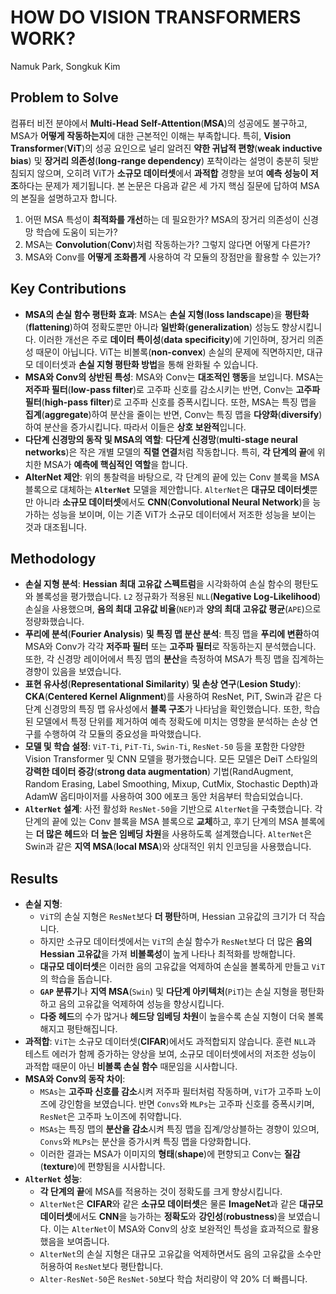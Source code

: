 # HOW DO VISION TRANSFORMERS WORK?
Namuk Park, Songkuk Kim

## Problem to Solve

컴퓨터 비전 분야에서 **Multi-Head Self-Attention**(**MSA**)의 성공에도 불구하고, MSA가 **어떻게 작동하는지**에 대한 근본적인 이해는 부족합니다. 특히, **Vision Transformer**(**ViT**)의 성공 요인으로 널리 알려진 **약한 귀납적 편향**(**weak inductive bias**) 및 **장거리 의존성**(**long-range dependency**) 포착이라는 설명이 충분히 뒷받침되지 않으며, 오히려 ViT가 **소규모 데이터셋**에서 **과적합** 경향을 보여 **예측 성능이 저조**하다는 문제가 제기됩니다. 본 논문은 다음과 같은 세 가지 핵심 질문에 답하여 MSA의 본질을 설명하고자 합니다.

1.  어떤 MSA 특성이 **최적화를 개선**하는 데 필요한가? MSA의 장거리 의존성이 신경망 학습에 도움이 되는가?
2.  MSA는 **Convolution**(**Conv**)처럼 작동하는가? 그렇지 않다면 어떻게 다른가?
3.  MSA와 Conv를 **어떻게 조화롭게** 사용하여 각 모듈의 장점만을 활용할 수 있는가?

## Key Contributions

*   **MSA의 손실 함수 평탄화 효과**: MSA는 **손실 지형**(**loss landscape**)을 **평탄화**(**flattening**)하여 정확도뿐만 아니라 **일반화**(**generalization**) 성능도 향상시킵니다. 이러한 개선은 주로 **데이터 특이성**(**data specificity**)에 기인하며, 장거리 의존성 때문이 아닙니다. ViT는 비볼록(**non-convex**) 손실의 문제에 직면하지만, 대규모 데이터셋과 **손실 지형 평탄화 방법**을 통해 완화될 수 있습니다.
*   **MSA와 Conv의 상반된 특성**: MSA와 Conv는 **대조적인 행동**을 보입니다. MSA는 **저주파 필터**(**low-pass filter**)로 고주파 신호를 감소시키는 반면, Conv는 **고주파 필터**(**high-pass filter**)로 고주파 신호를 증폭시킵니다. 또한, MSA는 특징 맵을 **집계**(**aggregate**)하여 분산을 줄이는 반면, Conv는 특징 맵을 **다양화**(**diversify**)하여 분산을 증가시킵니다. 따라서 이들은 **상호 보완적**입니다.
*   **다단계 신경망의 동작 및 MSA의 역할**: **다단계 신경망**(**multi-stage neural networks**)은 작은 개별 모델의 **직렬 연결**처럼 작동합니다. 특히, **각 단계의 끝**에 위치한 MSA가 **예측에 핵심적인 역할**을 합니다.
*   **AlterNet 제안**: 위의 통찰력을 바탕으로, 각 단계의 끝에 있는 Conv 블록을 MSA 블록으로 대체하는 **`AlterNet`** 모델을 제안합니다. `AlterNet`은 **대규모 데이터셋**뿐만 아니라 **소규모 데이터셋**에서도 **CNN**(**Convolutional Neural Network**)을 능가하는 성능을 보이며, 이는 기존 ViT가 소규모 데이터에서 저조한 성능을 보이는 것과 대조됩니다.

## Methodology

*   **손실 지형 분석**: **Hessian 최대 고유값 스펙트럼**을 시각화하여 손실 함수의 평탄도와 볼록성을 평가했습니다. `L2` 정규화가 적용된 `NLL`(**Negative Log-Likelihood**) 손실을 사용했으며, **음의 최대 고유값 비율**(`NEP`)과 **양의 최대 고유값 평균**(`APE`)으로 정량화했습니다.
*   **푸리에 분석**(**Fourier Analysis**) **및 특징 맵 분산 분석**: 특징 맵을 **푸리에 변환**하여 MSA와 Conv가 각각 **저주파 필터** 또는 **고주파 필터**로 작동하는지 분석했습니다. 또한, 각 신경망 레이어에서 특징 맵의 **분산**을 측정하여 MSA가 특징 맵을 집계하는 경향이 있음을 보였습니다.
*   **표현 유사성**(**Representational Similarity**) **및 손상 연구**(**Lesion Study**): **CKA**(**Centered Kernel Alignment**)를 사용하여 ResNet, PiT, Swin과 같은 다단계 신경망의 특징 맵 유사성에서 **블록 구조**가 나타남을 확인했습니다. 또한, 학습된 모델에서 특정 단위를 제거하여 예측 정확도에 미치는 영향을 분석하는 손상 연구를 수행하여 각 모듈의 중요성을 파악했습니다.
*   **모델 및 학습 설정**: `ViT-Ti`, `PiT-Ti`, `Swin-Ti`, `ResNet-50` 등을 포함한 다양한 Vision Transformer 및 CNN 모델을 평가했습니다. 모든 모델은 DeiT 스타일의 **강력한 데이터 증강**(**strong data augmentation**) 기법(RandAugment, Random Erasing, Label Smoothing, Mixup, CutMix, Stochastic Depth)과 AdamW 옵티마이저를 사용하여 300 에포크 동안 처음부터 학습되었습니다.
*   **`AlterNet` 설계**: 사전 활성화 `ResNet-50`을 기반으로 `AlterNet`을 구축했습니다. 각 단계의 끝에 있는 Conv 블록을 MSA 블록으로 **교체**하고, 후기 단계의 MSA 블록에는 **더 많은 헤드**와 **더 높은 임베딩 차원**을 사용하도록 설계했습니다. `AlterNet`은 Swin과 같은 **지역 MSA**(**local MSA**)와 상대적인 위치 인코딩을 사용했습니다.

## Results

*   **손실 지형**:
    *   `ViT`의 손실 지형은 `ResNet`보다 **더 평탄**하며, Hessian 고유값의 크기가 더 작습니다.
    *   하지만 소규모 데이터셋에서는 `ViT`의 손실 함수가 `ResNet`보다 더 많은 **음의 Hessian 고유값**을 가져 **비볼록성**이 높게 나타나 최적화를 방해합니다.
    *   **대규모 데이터셋**은 이러한 음의 고유값을 억제하여 손실을 볼록하게 만들고 `ViT`의 학습을 돕습니다.
    *   **`GAP` 분류기**나 **지역 MSA**(`Swin`) 및 **다단계 아키텍처**(`PiT`)는 손실 지형을 평탄화하고 음의 고유값을 억제하여 성능을 향상시킵니다.
    *   **다중 헤드**의 수가 많거나 **헤드당 임베딩 차원**이 높을수록 손실 지형이 더욱 볼록해지고 평탄해집니다.
*   **과적합**: `ViT`는 소규모 데이터셋(**CIFAR**)에서도 과적합되지 않습니다. 훈련 `NLL`과 테스트 에러가 함께 증가하는 양상을 보여, 소규모 데이터셋에서의 저조한 성능이 과적합 때문이 아닌 **비볼록 손실 함수** 때문임을 시사합니다.
*   **MSA와 Conv의 동작 차이**:
    *   `MSAs`는 **고주파 신호를 감소**시켜 저주파 필터처럼 작동하며, `ViT`가 고주파 노이즈에 강인함을 보였습니다. 반면 `Convs`와 `MLPs`는 고주파 신호를 증폭시키며, `ResNet`은 고주파 노이즈에 취약합니다.
    *   `MSAs`는 특징 맵의 **분산을 감소**시켜 특징 맵을 집계/앙상블하는 경향이 있으며, `Convs`와 `MLPs`는 분산을 증가시켜 특징 맵을 다양화합니다.
    *   이러한 결과는 MSA가 이미지의 **형태**(**shape**)에 편향되고 Conv는 **질감**(**texture**)에 편향됨을 시사합니다.
*   **`AlterNet` 성능**:
    *   **각 단계의 끝**에 MSA를 적용하는 것이 정확도를 크게 향상시킵니다.
    *   `AlterNet`은 **CIFAR**와 같은 **소규모 데이터셋**은 물론 **ImageNet**과 같은 **대규모 데이터셋**에서도 **CNN**을 능가하는 **정확도**와 **강인성**(**robustness**)을 보였습니다. 이는 `AlterNet`이 MSA와 Conv의 상호 보완적인 특성을 효과적으로 활용했음을 보여줍니다.
    *   `AlterNet`의 손실 지형은 대규모 고유값을 억제하면서도 음의 고유값을 소수만 허용하여 `ResNet`보다 평탄합니다.
    *   `Alter-ResNet-50`은 `ResNet-50`보다 학습 처리량이 약 20% 더 빠릅니다.